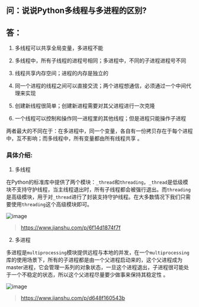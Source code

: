 ## 问：说说Python多线程与多进程的区别?

## 答：

1. 多线程可以共享全局变量，多进程不能

2. 多线程中，所有子线程的进程号相同；多进程中，不同的子进程进程号不同

3. 线程共享内存空间；进程的内存是独立的

4. 同一个进程的线程之间可以直接交流；两个进程想通信，必须通过一个中间代理来实现

5. 创建新线程很简单；创建新进程需要对其父进程进行一次克隆

6. 一个线程可以控制和操作同一进程里的其他线程；但是进程只能操作子进程

两者最大的不同在于：在多进程中，同一个变量，各自有一份拷贝存在于每个进程中，互不影响；而多线程中，所有变量都由所有线程共享 。

### 具体介绍:
1. 多线程

在Python的标准库中提供了两个模块：`_thread`和`threading`，`_thread`是低级模块不支持守护线程，当主线程退出时，所有子线程都会被强行退出。而`threading`是高级模块，用于对`_thread`进行了封装支持守护线程。在大多数情况下我们只需要使用`threading`这个高级模块即可。

![image](https://mmbiz.qpic.cn/mmbiz_jpg/IibUVnJ665WoeahAAKiaXmTwNib9NrnibmiapzMTW1AbTSrlgcOQVVZFeXg8v1Z2kg6uiadhhVX34a4Q24DUzgzOgKCw/640?wx_fmt=jpeg&tp=webp&wxfrom=5&wx_lazy=1&wx_co=1)

> https://www.jianshu.com/p/6f14d1874f7f

2. 多进程

多进程是`multiprocessing`模块提供远程与本地的并发，在一个`multiprocessing`库的使用场景下，所有的子进程都是由一个父进程启动来的，这个父进程成为master进程，它会管理一系列的对象状态，一旦这个进程退出，子进程很可能处于一个不稳定的状态，所以这个父进程尽量要少做事来保持其稳定性 。

![image](https://mmbiz.qpic.cn/mmbiz_jpg/IibUVnJ665WoeahAAKiaXmTwNib9Nrnibmiap3D8icKsMVXC4Yqu4qsqRC8xOZAV49Tso7bQfpbyZmoE5BDKka7JqiaAg/640?wx_fmt=jpeg&tp=webp&wxfrom=5&wx_lazy=1&wx_co=1)

> https://www.jianshu.com/p/d648f160543b